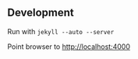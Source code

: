 ## Development

Run with `jekyll --auto --server`

Point browser to [http://localhost:4000](http://localhost:4000/)